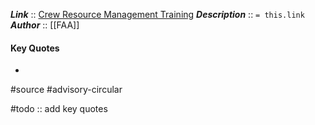 ***Link***      :: [Crew Resource Management Training](https://www.faa.gov/documentLibrary/media/Advisory_Circular/AC_120-51E.pdf)
***Description***      :: `= this.link`
***Author*** :: [[FAA]]

#### Key Quotes
* 

#source #advisory-circular 

#todo :: add key quotes